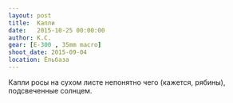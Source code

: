 ```yaml
---
layout: post
title:  Капли
date:   2015-10-25 00:00:00
author: К.С.
gear: [E-300 , 35mm macro]
shoot_date: 2015-09-04
location: Ёльбаза
---
```


Капли росы на сухом листе непонятно чего (кажется, рябины), подсвеченные солнцем.

